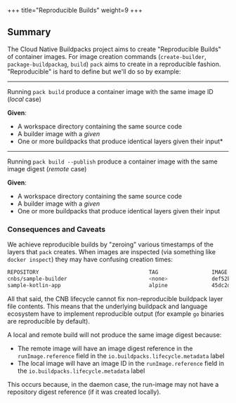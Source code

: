 +++
title="Reproducible Builds"
weight=9
+++

## Summary
The Cloud Native Buildpacks project aims to create "Reproducible Builds" of container images. For image creation commands (`create-builder`, `package-buildpackag`, `build`) `pack` aims to create in a reproducible fashion. "Reproducible" is hard to define but we'll do so by example:

---
Running `pack build` produce a container image with the same image ID (*local* case)

**Given**:
- A workspace directory containing the same source code
- A builder image with a *given*  
- One or more buildpacks that produce identical layers given their input*

---
Running `pack build --publish` produce a container image with the same image digest (*remote* case)

**Given**:
- A workspace directory containing the same source code
- A builder image with a *given*  
- One or more buildpacks that produce identical layers given their input

### Consequences and Caveats

We achieve reproducible builds by "zeroing" various timestamps of the layers that `pack` creates. When images are inspected (via something like `docker inspect`) they may have confusing creation times:

```bash
REPOSITORY                                   TAG                 IMAGE ID            CREATED             SIZE
cnbs/sample-builder                          <none>              def52b23918d        40 years ago        234MB
sample-kotlin-app                            alpine              45dc2d2681a1        40 years ago        18.9MB
```

All that said, the CNB lifecycle cannot fix non-reproducible buildpack layer file contents. This means that the underlying buildpack and language ecosystem have to implement reproducible output (for example `go` binaries are reproducible by default).

A local and remote build will not produce the same image digest because:
- The remote image will have an image digest reference in the `runImage.reference` field in the `io.buildpacks.lifecycle.metadata` label
- The local image will have an image ID in the `runImage.reference` field in the `io.buildpacks.lifecycle.metadata` label

This occurs because, in the daemon case, the run-image may not have a repository digest reference (if it was created locally). 
